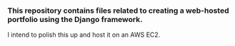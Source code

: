 ### This repository contains files related to creating a web-hosted portfolio using the Django framework.

I intend to polish this up and host it on an AWS EC2.
